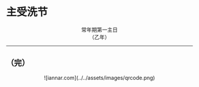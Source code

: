 # 主受洗节

<div align="center">
常年期第一主日
</div>
<div align="center">
（乙年）
</div>

---

## （完）

<div align="center">
![iannar.com](../../assets/images/qrcode.png)
</div>
